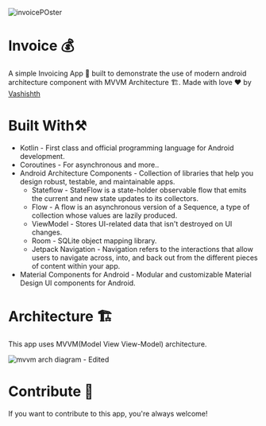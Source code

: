 ![invoicePOster](https://user-images.githubusercontent.com/78259050/210254349-db1cf3c1-f366-4c1f-986f-3a7a049df8ba.png)
# Invoice 💰
A simple Invoicing App 📱 built to demonstrate the use of modern android architecture component with MVVM Architecture 🏗. Made with love ❤️ by [Vashishth](https://github.com/Vashishth-Patel)
# Built With⚒️
* Kotlin - First class and official programming language for Android development.
* Coroutines - For asynchronous and more..
* Android Architecture Components - Collection of libraries that help you design robust, testable, and maintainable apps.
  * Stateflow - StateFlow is a state-holder observable flow that emits the current and new state updates to its collectors.
  * Flow - A flow is an asynchronous version of a Sequence, a type of collection whose values are lazily produced.
  * ViewModel - Stores UI-related data that isn't destroyed on UI changes.
  * Room - SQLite object mapping library.
  * Jetpack Navigation - Navigation refers to the interactions that allow users to navigate across, into, and back out from the different pieces of content within your app.
* Material Components for Android - Modular and customizable Material Design UI components for Android.

# Architecture 🏗️
This app uses MVVM(Model View View-Model) architecture.

![mvvm arch diagram - Edited](https://user-images.githubusercontent.com/78259050/210257423-fbe1af33-97a3-42f3-9d39-181eb40452a8.png)

# Contribute 🤝
If you want to contribute to this app, you're always welcome!
